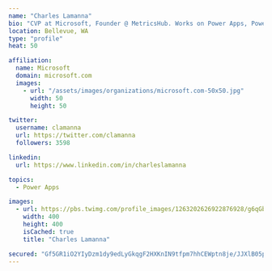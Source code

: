 ```yaml
---
name: "Charles Lamanna"
bio: "CVP at Microsoft, Founder @ MetricsHub. Works on Power Apps, Power Automate, Power Virtual Agent, Common Data Service and Dynamics 365."
location: Bellevue, WA
type: "profile"
heat: 50

affiliation:
  name: Microsoft
  domain: microsoft.com
  images:
    - url: "/assets/images/organizations/microsoft.com-50x50.jpg"
      width: 50
      height: 50

twitter:
  username: clamanna
  url: https://twitter.com/clamanna
  followers: 3598

linkedin:
  url: https://www.linkedin.com/in/charleslamanna

topics:
  - Power Apps

images:
  - url: https://pbs.twimg.com/profile_images/1263202626922876928/g6qGbHZ-_400x400.jpg
    width: 400
    height: 400
    isCached: true
    title: "Charles Lamanna"

secured: "Gf5GR1iO2YIyDzm1dy9edLyGkqgF2HXKnIN9tfpm7hhCEWptn8je/JJXlB05pcyUqYz9K1Jbe8elZdIk16NKtdR6iVQlGQ52sX/AmmC7cG7zRYGb1t3blx7wQLLeLNuR+BkM0Va2U3eiX7ILG4nzyzItafcFfzeZoLPVflL1vXLp2IB6/KfP0wuxLwVglfC271jeeBIA7gYwXtz6hd0aOoQG0qy6drMEZp/2cozqIkCzxhSl0mRFbpXgltQ507f5TvsW+xJWhzIAof0W4os1uIWILv+X7h0r3kO+DULie9SrHSNpMVq3T2A9NsruyZRPlJf/CS4kHw3RloydrLttnkqaCJ6hTNbE/wxsRV1KtUQndwWHsW+OpgXqw9N9qvQBtsVTKz/Snkc3T7wcV48dMXZY7ahjE9rmEu7OG1JRMWs=;7NRMuji2/3Uz6+un/Nrg/w=="
---
```


